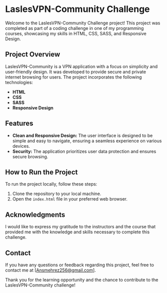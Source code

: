 # LaslesVPN-Community Challenge

Welcome to the LaslesVPN-Community Challenge project! This project was completed as part of a coding challenge in one of my programming courses, showcasing my skills in HTML, CSS, SASS, and Responsive Design.

## Project Overview

LaslesVPN-Community is a VPN application with a focus on simplicity and user-friendly design. It was developed to provide secure and private internet browsing for users. The project incorporates the following technologies:

- **HTML**
- **CSS**
- **SASS**
- **Responsive Design**

## Features

- **Clean and Responsive Design:** The user interface is designed to be simple and easy to navigate, ensuring a seamless experience on various devices.
- **Security:** The application prioritizes user data protection and ensures secure browsing.

## How to Run the Project

To run the project locally, follow these steps:

1. Clone the repository to your local machine.
2. Open the `index.html` file in your preferred web browser.

## Acknowledgments

I would like to express my gratitude to the instructors and the course that provided me with the knowledge and skills necessary to complete this challenge.

## Contact

If you have any questions or feedback regarding this project, feel free to contact me at [Ansmehrez256@gmail.com].

Thank you for the learning opportunity and the chance to contribute to the LaslesVPN-Community challenge!
